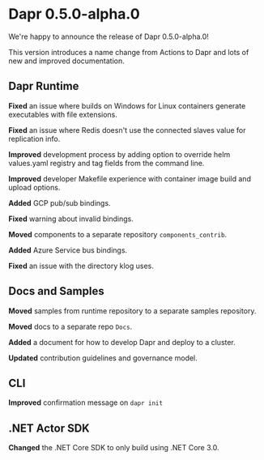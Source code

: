# Dapr 0.5.0-alpha.0

We're happy to announce the release of Dapr 0.5.0-alpha.0!

This version introduces a name change from Actions to Dapr and lots of new and improved documentation.


## Dapr Runtime

**Fixed** an issue where builds on Windows for Linux containers generate executables with file extensions.

**Fixed** an issue where Redis doesn't use the connected slaves value for replication info. 

**Improved** development process by adding option to override helm values.yaml registry and tag fields from the command line.

**Improved** developer Makefile experience with container image build and upload options.

**Added** GCP pub/sub bindings.

**Fixed** warning about invalid bindings.

**Moved** components to a separate repository `components_contrib`.

**Added** Azure Service bus bindings.


**Fixed** an issue with the directory klog uses.


## Docs and Samples

**Moved** samples from runtime repository to a separate samples repository. 

**Moved** docs to a separate repo `Docs`.

**Added** a document for how to develop Dapr and deploy to a cluster.

**Updated** contribution guidelines and governance model.


## CLI

**Improved** confirmation message on `dapr init`


## .NET Actor SDK

**Changed** the .NET Core SDK to only build using .NET Core 3.0.

